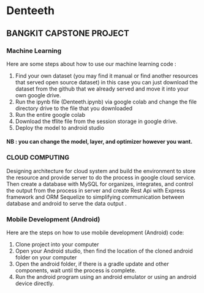 # Denteeth
## BANGKIT CAPSTONE PROJECT

### Machine Learning
Here are some steps about how to use our machine learning code :
1. Find your own dataset (you may find it manual or find another resources that served open source dataset) in this case you can just download the dataset from the github that we already served and move it into your own google drive.
2. Run the ipynb file (Denteeth.ipynb) via google colab and change the file directory drive to the file that you downloaded
3. Run the entire google colab
4. Download the tflite file from the session storage in google drive.
5. Deploy the model to android studio
#### NB : you can change the model, layer, and optimizer however you want.

### CLOUD COMPUTING
Designing architecture for cloud system and build the environment to store the resource and provide server to do the process in google cloud service. Then create a database with MySQL for organizes, integrates, and control the output from the process in server and create Rest Api with Express framework and ORM Sequelize to simplifying communication between database and android to serve the data output .

### Mobile Development (Android)
Here are the steps on how to use mobile development (Android) code:
1. Clone project into your computer
2. Open your Android studio, then find the location of the cloned android folder on your computer
3. Open the android folder, if there is a gradle update and other components, wait until the process is complete.
4. Run the android program using an android emulator or using an android device directly.
